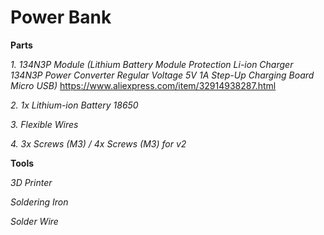 # Power Bank

**Parts**

*1. 134N3P Module (Lithium Battery Module Protection Li-ion Charger 134N3P Power Converter Regular Voltage 5V 1A Step-Up Charging Board Micro USB)*
https://www.aliexpress.com/item/32914938287.html

*2. 1x Lithium-ion Battery 18650*

*3. Flexible Wires*

*4. 3x Screws (M3) / 4x Screws (M3) for v2*

**Tools**

*3D Printer*

*Soldering Iron*

*Solder Wire*
